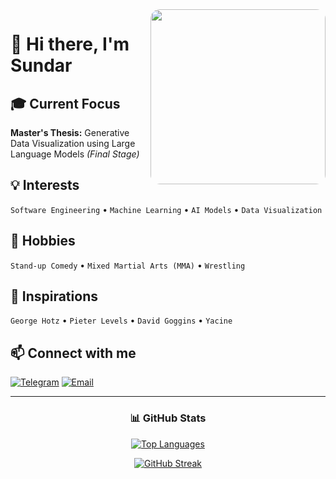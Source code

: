 <img align="right" style="border-radius: 15px;" height="280" src="./Hodaka.gif" />

# 👋 Hi there, I'm Sundar

## 🎓 Current Focus
**Master's Thesis:** Generative Data Visualization using Large Language Models *(Final Stage)*

## 💡 Interests
`Software Engineering` • `Machine Learning` • `AI Models` • `Data Visualization`

## 🌟 Hobbies
`Stand-up Comedy` • `Mixed Martial Arts (MMA)` • `Wrestling`

## 🚀 Inspirations
`George Hotz` • `Pieter Levels` • `David Goggins` • `Yacine`

## 📫 Connect with me
[![Telegram](https://img.shields.io/badge/Telegram-2CA5E0?style=for-the-badge&logo=telegram&logoColor=white)](https://t.me/Sundar159)
[![Email](https://img.shields.io/badge/Email-D14836?style=for-the-badge&logo=gmail&logoColor=white)](mailto:sundardas159@gmail.com)

---

<div align="center">

### 📊 GitHub Stats

[![Top Languages](https://github-readme-stats.vercel.app/api/top-langs/?username=SundarMD&theme=dark&show_icons=true&hide_border=true&layout=compact)](https://github.com/SundarMD)

[![GitHub Streak](https://github-readme-streak-stats.herokuapp.com/?user=SundarMD&theme=dark&hide_border=true)](https://github.com/SundarMD)

</div>
